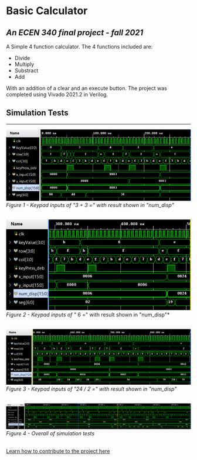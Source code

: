# Basic Calculator
## *An ECEN 340 final project - fall 2021*
A Simple 4 function calculator. The 4 functions included are:
- Divide
- Multiply
- Substract
- Add

With an addition of a clear and an execute button. The project was completed using Vivado 2021.2 in Verilog.

## Simulation Tests
-------------------
![](./doc/1_timing_diagram_adder.png)
*Figure 1 - Keypad inputs of "3 + 3 =" with result shown in "num_disp"*
</br></br>

![](./doc/2_timing_diagram_multiplier.png)
*Figure 2 - Keypad inputs of "* 6 =" with result shown in "num_disp"*
</br></br>

![](./doc/3_timing_diagram_divider.png)
*Figure 3 - Keypad inputs of "24 / 2 =" with result shown in "num_disp"*
</br></br>

![](./doc/4_timing_diagram_overall.png)
*Figure 4 - Overall of simulation tests*
</br></br>

[Learn how to contribute to the project here][contributing_doc]


<!-- LINKS -->
[contributing_doc]: ./doc/contributing.md